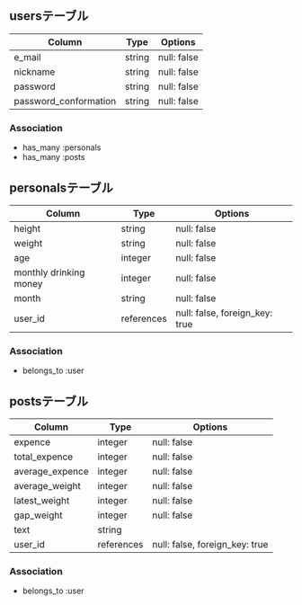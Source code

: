 ## usersテーブル

| Column                | Type    | Options     |
| --------------------- | ------- | ----------- |
| e_mail                | string  | null: false |
| nickname              | string  | null: false |
| password              | string  | null: false |
| password_conformation | string  | null: false |


### Association
- has_many   :personals
- has_many   :posts

## personalsテーブル

| Column                 | Type       | Options                        |
| ---------------------- | ---------- | ------------------------------ |
| height                 | string     | null: false                    |
| weight                 | string     | null: false                    |
| age                    | integer    | null: false                    |
| monthly drinking money | integer    | null: false                    |
| month                  | string     | null: false                    |
| user_id                | references | null: false, foreign_key: true |

### Association
- belongs_to  :user 

## postsテーブル

| Column          | Type       | Options                        |
| --------------- | ---------- | ------------------------------ |
| expence         | integer    | null: false                    |
| total_expence   | integer    | null: false                    |
| average_expence | integer    | null: false                    |
| average_weight  | integer    | null: false                    |
| latest_weight   | integer    | null: false                    |
| gap_weight      | integer    | null: false                    |
| text            | string     |                                |
| user_id         | references | null: false, foreign_key: true |

### Association
- belongs_to  :user 

